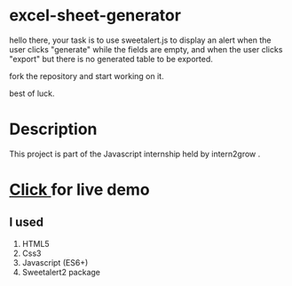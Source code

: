 # excel-sheet-generator

hello there, your task is to use sweetalert.js to display an alert when the user clicks "generate" while the fields are empty, and when the user clicks "export" but there is no generated table to be exported.

fork the repository and start working on it.

best of luck.

# Description

This project is part of the Javascript internship held by intern2grow .

# <a href ="">Click </a> for live demo



## I used
1. HTML5
2. Css3
3. Javascript (ES6+)
4. Sweetalert2 package


